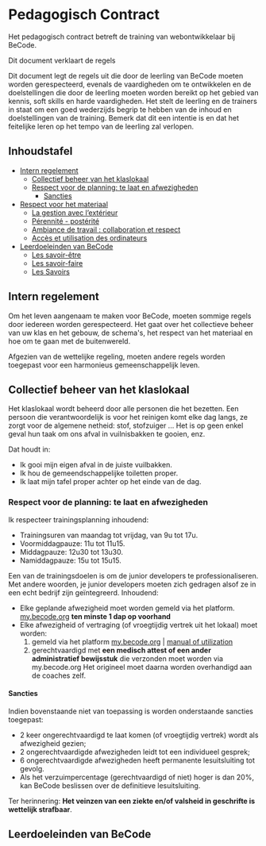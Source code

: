 # Pedagogisch Contract

Het pedagogisch contract betreft de training van webontwikkelaar bij BeCode.

Dit document verklaart de regels

Dit document legt de regels uit die door de leerling van BeCode moeten worden gerespecteerd, evenals de vaardigheden om te ontwikkelen en de doelstellingen die door de leerling moeten worden bereikt op het gebied van kennis, soft skills en harde vaardigheden. Het stelt de leerling en de trainers in staat om een goed wederzijds begrip te hebben van de inhoud en doelstellingen van de training. Bemerk dat dit een intentie is en dat het feitelijke leren op het tempo van de leerling zal verlopen.

## Inhoudstafel

- [Intern regelement](#intern-regelement)
	- [Collectief beheer van het klaslokaal](#collectief-beheer-van-het-klaslokaal)
	- [Respect voor de planning: te laat en afwezigheden](#Respect-voor-de-planning-te-laat-en-afwezigheden)
		- [Sancties](#sancties)
- [Respect voor het materiaal](#respect-voor-het-materiaal)
	- [La gestion avec l’extérieur](#la-gestion-avec-lextérieur)
	- [Pérennité - postérité](#pérennité---postérité)
	- [Ambiance de travail : collaboration et respect](#ambiance-de-travail--collaboration-et-respect)
	- [Accès et utilisation des ordinateurs](#accès-et-utilisation-des-ordinateurs)
- [Leerdoeleinden van BeCode](#leerdoeleinden-van-becode)
	- [Les savoir-être](#les-savoir-être)
	- [Les savoir-faire](#les-savoir-faire)
	- [Les Savoirs](#les-savoirs)


## Intern regelement

Om het leven aangenaam te maken voor BeCode, moeten sommige regels door iedereen worden gerespecteerd. Het gaat over het collectieve beheer van uw klas en het gebouw, de schema's, het respect van het materiaal en hoe om te gaan met de buitenwereld.

Afgezien van de wettelijke regeling, moeten andere regels worden toegepast voor een harmonieus gemeenschappelijk leven.


## Collectief beheer van het klaslokaal

Het klaslokaal wordt beheerd door alle personen die het bezetten. Een persoon die verantwoordelijk is voor het reinigen komt elke dag langs, ze zorgt voor de algemene netheid: stof, stofzuiger ... Het is op geen enkel geval hun taak om ons afval in vuilnisbakken te gooien, enz.

Dat houdt in:
 - Ik gooi mijn eigen afval in de juiste vuilbakken.
 - Ik hou de gemeendschappelijke toiletten proper.
 - Ik laat mijn tafel proper achter op het einde van de dag.


### Respect voor de planning: te laat en afwezigheden

Ik respecteer trainingsplanning inhoudend:
 - Trainingsuren van maandag tot vrijdag, van 9u tot 17u.
 - Voormiddagpauze: 11u tot 11u15.
 - Middagpauze: 12u30 tot 13u30.
 - Namiddagpauze: 15u tot 15u15.
 
 Een van de trainingsdoelen is om de junior developers te professionaliseren. Met andere woorden, je junior developers moeten zich gedragen alsof ze in een echt bedrijf zijn geïntegreerd. Inhoudend:
 
 - Elke geplande afwezigheid moet worden gemeld via het platform. [my.becode.org](https://my.becode.org/) **ten minste 1 dap op voorhand**
 - Elke afwezigheid of vertraging (of vroegtijdig vertrek uit het lokaal) moet worden:
 	1. gemeld via het platform [my.becode.org](https://my.becode.org/) | [manual of utilization](https://github.com/becodeorg/BeCode/blob/master/procedure-mybecode.md)
	1. gerechtvaardigd met **een medisch attest of een ander administratief bewijsstuk** die verzonden moet worden via my.becode.org  Het origineel moet daarna worden overhandigd aan de coaches zelf. 


#### Sancties

Indien bovenstaande niet van toepassing is worden onderstaande sancties toegepast:
 - 2 keer ongerechtvaardigd te laat komen (of vroegtijdig vertrek) wordt als afwezigheid gezien;
 - 2 ongerechtvaardigde afwezigheden leidt tot een individueel gesprek;
 - 6 ongerechtvaardigde afwezigheden heeft permanente lesuitsluiting tot gevolg.
 - Als het verzuimpercentage (gerechtvaardigd of niet) hoger is dan 20%, kan BeCode beslissen over de definitieve lesuitsluiting.

Ter herinnering: **Het veinzen van een ziekte en/of valsheid in geschrifte is wettelijk strafbaar**.

## Leerdoeleinden van BeCode

